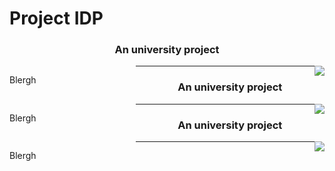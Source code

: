# Project IDP
<div class="blogPost">
  <h3 style="text-align:center;">An university project</h3>
  <p style="float:left; width:40%;">Blergh<p>
  <img style="float:right; width:40$;" src="#">
</div>
<hr>
<div class="blogPost">
  <h3 style="text-align:center;">An university project</h3>
  <p style="float:left; width:40%;">Blergh<p>
  <img style="float:right; width:40$;" src="#">
</div>
<hr>
<div class="blogPost">
  <h3 style="text-align:center;">An university project</h3>
  <p style="float:left; width:40%;">Blergh<p>
  <img style="float:right; width:40$;" src="#">
</div>
<hr>
